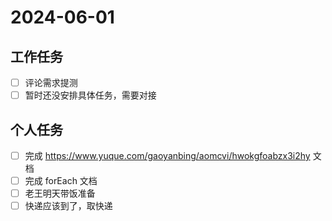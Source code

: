 # 2024-06-01

## 工作任务

- [ ] 评论需求提测
- [ ] 暂时还没安排具体任务，需要对接

## 个人任务

- [ ] 完成 https://www.yuque.com/gaoyanbing/aomcvi/hwokgfoabzx3i2hy 文档
- [ ] 完成 forEach 文档
- [ ] 老王明天带饭准备
- [ ] 快递应该到了，取快递
